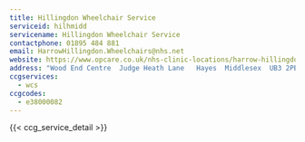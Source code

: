 ```yaml
---
title: Hillingdon Wheelchair Service
serviceid: hilhmidd
servicename: Hillingdon Wheelchair Service
contactphone: 01895 484 881
email: HarrowHillingdon.Wheelchairs@nhs.net
website: https://www.opcare.co.uk/nhs-clinic-locations/harrow-hillingdon/
address: "Wood End Centre  Judge Heath Lane   Hayes  Middlesex  UB3 2PB"
ccgservices:
  - wcs
ccgcodes:
  - e38000082
---
```


{{< ccg_service_detail >}}
